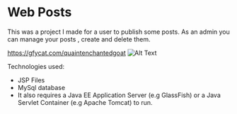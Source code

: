 # Web Posts



This was a project I made for a user to publish some posts. As an admin you can manage your posts , create and delete them.

https://gfycat.com/quaintenchantedgoat
![Alt Text](https://thumbs.gfycat.com/QuaintEnchantedGoat-size_restricted.gif)


Technologies used:
- JSP Files
- MySql database
- It also requires a Java EE Application Server (e.g GlassFish) or a Java Servlet Container (e.g Apache Tomcat) to run.
